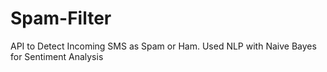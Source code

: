 # Spam-Filter
API to Detect Incoming SMS as Spam or Ham. Used NLP with Naive Bayes for Sentiment Analysis
